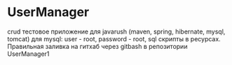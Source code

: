 # UserManager
crud тестовое приложение для javarush (maven, spring, hibernate, mysql, tomcat)
для mysql: user - root, password - root, sql скрипты в ресурсах.
Правильная заливка на гитхаб через gitbash в репозитории UserManager1
